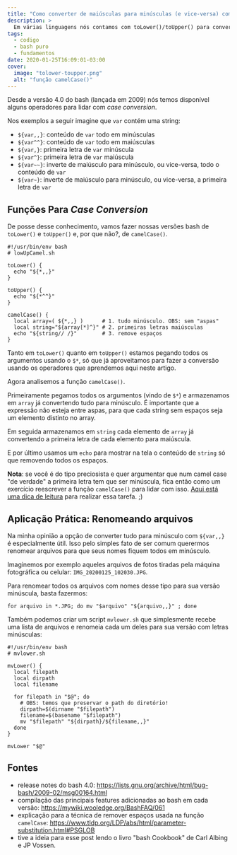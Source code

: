 ```yaml
---
title: "Como converter de maiúsculas para minúsculas (e vice-versa) com bash"
description: >
  Em várias linguagens nós contamos com toLower()/toUpper() para converter strings para minúsculas/maiúsculas. No bash podemos ter essa mesma funcionalidade.
tags:
  - codigo
  - bash puro
  - fundamentos
date: 2020-01-25T16:09:01-03:00
cover:
  image: "tolower-toupper.png"
  alt: "função camelCase()"
---
```


Desde a versão 4.0 do bash (lançada em 2009) nós temos disponível alguns operadores para lidar com _case conversion_.

Nos exemplos a seguir imagine que `var` contém uma string:

- `${var,,}`: conteúdo de `var` todo em minúsculas
- `${var^^}`: conteúdo de `var` todo em maiúsculas
- `${var,}`: primeira letra de `var` minúscula
- `${var^}`: primeira letra de `var` maiúscula
- `${var~~}`: inverte de maiúsculo para minúsculo, ou vice-versa, todo o conteúdo de `var`
- `${var~}`: inverte de maiúsculo para minúsculo, ou vice-versa, a primeira letra de `var`


## Funções Para _Case Conversion_

De posse desse conhecimento, vamos fazer nossas versões bash de `toLower()` e `toUpper()` e, por que não?, de `camelCase()`.

```
#!/usr/bin/env bash
# lowUpCamel.sh

toLower() {
  echo "${*,,}"
}

toUpper() {
  echo "${*^^}"
}

camelCase() {
  local array=( ${*,,} )      # 1. tudo minúsculo. OBS: sem "aspas"
  local string="${array[*]^}" # 2. primeiras letras maiúsculas
  echo "${string// /}"        # 3. remove espaços
}
```

Tanto em `toLower()` quanto em `toUpper()` estamos pegando todos os argumentos usando o `$*`, só que já aproveitamos para fazer a conversão usando os operadores que aprendemos aqui neste artigo.

Agora analisemos a função `camelCase()`.

Primeiramente pegamos todos os argumentos (vindo de `$*`) e armazenamos em `array` já convertendo tudo para minúsculo. É importante que a expressão não esteja entre aspas, para que cada string sem espaços seja um elemento distinto no array.

Em seguida armazenamos em `string` cada elemento de `array` já convertendo a primeira letra de cada elemento para maiúscula.

E por último usamos um `echo` para mostrar na tela o conteúdo de `string` só que removendo todos os espaços.

**Nota**: se você é do tipo preciosista e quer argumentar que num camel case "de verdade" a primeira letra tem que ser minúscula, fica então como um exercício reescrever a função `camelCase()` para lidar com isso. [Aqui está uma dica de leitura](https://wiki.bash-hackers.org/syntax/arrays#getting_values) para realizar essa tarefa. ;)


## Aplicação Prática: Renomeando arquivos

Na minha opinião a opção de converter tudo para minúsculo com `${var,,}` é especialmente útil. Isso pelo simples fato de ser comum querermos renomear arquivos para que seus nomes fiquem todos em minúsculo.

Imaginemos por exemplo aqueles arquivos de fotos tiradas pela máquina fotográfica ou celular: `IMG_20200125_102030.JPG`.

Para renomear todos os arquivos com nomes desse tipo para sua versão minúscula, basta fazermos:

```
for arquivo in *.JPG; do mv "$arquivo" "${arquivo,,}" ; done
```

Também podemos criar um script `mvlower.sh` que simplesmente recebe uma lista de arquivos e renomeia cada um deles para sua versão com letras minúsculas:

```
#!/usr/bin/env bash
# mvlower.sh

mvLower() {
  local filepath
  local dirpath
  local filename

  for filepath in "$@"; do
    # OBS: temos que preservar o path do diretório!
    dirpath=$(dirname "$filepath")
    filename=$(basename "$filepath")
    mv "$filepath" "${dirpath}/${filename,,}"
  done
}

mvLower "$@"
```

## Fontes

- release notes do bash 4.0: https://lists.gnu.org/archive/html/bug-bash/2009-02/msg00164.html
- compilação das principais features adicionadas ao bash em cada versão: https://mywiki.wooledge.org/BashFAQ/061
- explicação para a técnica de remover espaços usada na função `camelCase`: https://www.tldp.org/LDP/abs/html/parameter-substitution.html#PSGLOB
- tive a ideia para esse post lendo o livro "bash Cookbook" de Carl Albing e JP Vossen.

